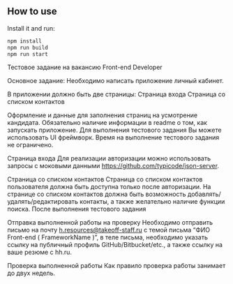 ## How to use

<!-- #default-branch-switch -->

Install it and run:

```sh
npm install
npm run build
npm run start
```

Тестовое задание на вакансию Front-end Developer

Основное задание:
Необходимо написать приложение личный кабинет.

В приложении должно быть две страницы:
Страница входа
Страница со списком контактов

Оформление и данные для заполнения страниц на усмотрение кандидата.
Обязательно наличие информации в readme о том, как запускать приложение.
Для выполнения тестового задания Вы можете использовать UI фреймворк.
Время на выполнение тестового задания не ограничено.

Страница входа
Для реализации авторизации можно использовать запросы с моковыми данными https://github.com/typicode/json-server.

Страница со списком контактов
Страница со списком контактов пользователя должна быть доступна только после авторизации.
На странице со списком контактов должна быть возможность добавлять/удалять/редактировать контакты, а также желательно наличие функции поиска.
После выполнения тестового задания

Отправка выполненной работы на проверку
Необходимо отправить письмо на почту h.resources@takeoff-staff.ru с темой письма “ФИО Front-end ( FrameworkName )”, в теле письма, необходимо указать ссылку на публичный профиль GitHub/Bitbucket/etc., а также ссылку на ваше резюме с hh.ru.

Проверка выполненной работы
Как правило проверка работы занимает до двух недель.